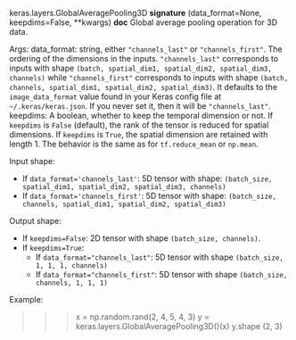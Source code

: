 keras.layers.GlobalAveragePooling3D
__signature__
(data_format=None, keepdims=False, **kwargs)
__doc__
Global average pooling operation for 3D data.

Args:
    data_format: string, either `"channels_last"` or `"channels_first"`.
        The ordering of the dimensions in the inputs. `"channels_last"`
        corresponds to inputs with shape
        `(batch, spatial_dim1, spatial_dim2, spatial_dim3, channels)`
        while `"channels_first"` corresponds to inputs with shape
        `(batch, channels, spatial_dim1, spatial_dim2, spatial_dim3)`.
        It defaults to the `image_data_format` value found in your Keras
        config file at `~/.keras/keras.json`. If you never set it, then it
        will be `"channels_last"`.
    keepdims: A boolean, whether to keep the temporal dimension or not.
        If `keepdims` is `False` (default), the rank of the tensor is
        reduced for spatial dimensions. If `keepdims` is `True`, the
        spatial dimension are retained with length 1.
        The behavior is the same as for `tf.reduce_mean` or `np.mean`.

Input shape:

- If `data_format='channels_last'`:
    5D tensor with shape:
    `(batch_size, spatial_dim1, spatial_dim2, spatial_dim3, channels)`
- If `data_format='channels_first'`:
    5D tensor with shape:
    `(batch_size, channels, spatial_dim1, spatial_dim2, spatial_dim3)`

Output shape:

- If `keepdims=False`:
    2D tensor with shape `(batch_size, channels)`.
- If `keepdims=True`:
    - If `data_format="channels_last"`:
        5D tensor with shape `(batch_size, 1, 1, 1, channels)`
    - If `data_format="channels_first"`:
        5D tensor with shape `(batch_size, channels, 1, 1, 1)`

Example:

>>> x = np.random.rand(2, 4, 5, 4, 3)
>>> y = keras.layers.GlobalAveragePooling3D()(x)
>>> y.shape
(2, 3)

